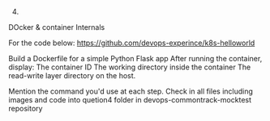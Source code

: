 4.
DOcker & container Internals

For the code below:
https://github.com/devops-experince/k8s-helloworld

Build a Dockerfile for a simple Python Flask app
After running the container, display:
The container ID
The working directory inside the container
The read-write layer directory on the host.

Mention the command you'd use at each step.
Check in all files including images and code into quetion4 folder in devops-commontrack-mocktest repository
